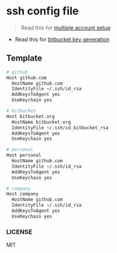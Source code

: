 # ssh config file

> Read this for [multiple account setup](https://stackoverflow.com/questions/2419566/best-way-to-use-multiple-ssh-private-keys-on-one-client)

- Read this for [bitbucket key generation](https://support.atlassian.com/bitbucket-cloud/docs/set-up-an-ssh-key/)

## Template

```sh
# github
Host github.com
  HostName github.com
  IdentityFile ~/.ssh/id_rsa
  AddKeysToAgent yes
  UseKeychain yes

# bitbucket
Host bitbucket.org
  HostName bitbucket.org
  IdentityFile ~/.ssh/id_bitbucket_rsa
  AddKeysToAgent yes
  UseKeychain yes

# personal
Host personal
  HostName github.com
  IdentityFile ~/.ssh/id_rsa
  AddKeysToAgent yes
  UseKeychain yes

# company
Host company
  HostName github.com
  IdentityFile ~/.ssh/id_rsa
  AddKeysToAgent yes
  UseKeychain yes
```

### LICENSE 

MIT
